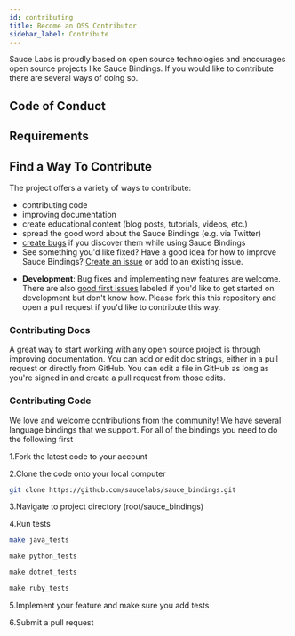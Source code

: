 ```yaml
---
id: contributing
title: Become an OSS Contributor
sidebar_label: Contribute
---
```

Sauce Labs is proudly based on open source technologies and encourages open source projects like Sauce Bindings. If you would like to contribute there are several ways of doing so.

## Code of Conduct

## Requirements

## Find a Way To Contribute

The project offers a variety of ways to contribute:

* contributing code
* improving documentation
* create educational content (blog posts, tutorials, videos, etc.)
* spread the good word about the Sauce Bindings (e.g. via Twitter)
* [create bugs](https://github.com/saucelabs/sauce_bindings/issues) if you discover them while using Sauce Bindings
* See something you'd like fixed? Have a good idea for how to improve Sauce Bindings? [Create an issue](https://github.com/saucelabs/sauce_bindings/issues) or add to an existing issue. 

-   **Development**: Bug fixes and implementing new features are welcome. There are also [good first issues](https://github.com/saucelabs/sauce_bindings/issues?q=is%3Aissue+is%3Aopen+label%3A%22good+first+issue%22) labeled if you'd like to get started on development but don't know how. Please fork this this repository and open a pull request if you'd like to contribute this way.

### Contributing Docs

A great way to start working with any open source project is through improving documentation. You can add or edit doc strings, either in a pull request or directly from GitHub. You can edit a file in GitHub as long as you're signed in and create a pull request from those edits.

### Contributing Code

We love and welcome contributions from the community! We have several language bindings that we support. 
For all of the bindings you need to do the following first

1.Fork the latest code to your account

2.Clone the code onto your local computer

```bash
git clone https://github.com/saucelabs/sauce_bindings.git
``` 

3.Navigate to project directory (root/sauce_bindings)

4.Run tests
<!--DOCUSAURUS_CODE_TABS-->
<!--Java-->

```bash
make java_tests
```

<!--Python-->

```python
make python_tests
```

<!--C#-->

```c#
make dotnet_tests
```

<!--Ruby-->

```ruby
make ruby_tests
```

<!--END_DOCUSAURUS_CODE_TABS-->

5.Implement your feature and make sure you add tests

6.Submit a pull request